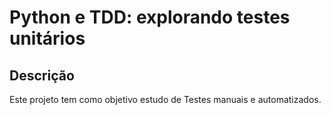 # **Python e TDD: explorando testes unitários**

## **Descrição**

Este projeto tem como objetivo estudo de Testes manuais e automatizados.
